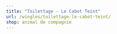```yaml
---
title: "Toilettage - Le Cabot Teint"
url: /wingles/toilettage-le-cabot-teint/
shop: animal de compagnie
---
```

